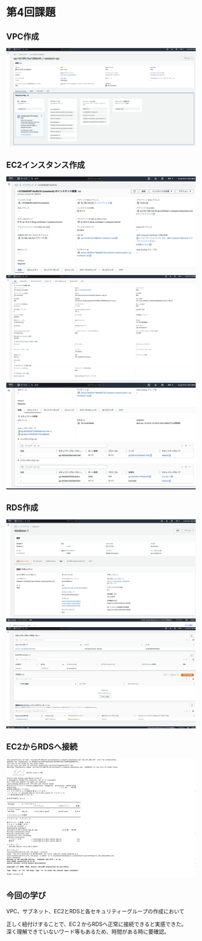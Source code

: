 # 第4回課題
## VPC作成 
![VPC作成](lecture04.img/image01.png) 
## EC2インスタンス作成
![EC2インスタンス作成①](lecture04.img/image02.png)
![EC2インスタンス作成②](lecture04.img/image03.png) 
![EC2インスタンス作成③](lecture04.img/image04.png) 
## RDS作成
![RDS作成①](lecture04.img/image05.png) 
![RDS作成②](lecture04.img/image06.png) 
## EC2からRDSへ接続
![EC2からRDSへ接続](lecture04.img/image07.png)
## 今回の学び
VPC、サブネット、EC2とRDSと各セキュリティーグループの作成において
 
正しく紐付けすることで、EC２からRDSへ正常に接続できると実感できた。　
　
深く理解できていないワード等もあるため、時間がある時に要確認。　　
